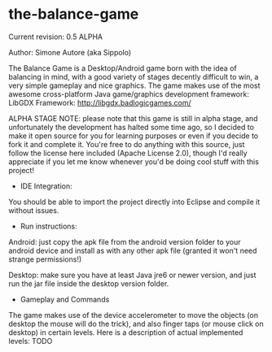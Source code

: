 the-balance-game
================

Current revision: 0.5 ALPHA

Author: Simone Autore (aka Sippolo)

The Balance Game is a Desktop/Android game born with the idea of balancing in mind, with a good variety of stages decently difficult to win, a very simple gameplay and nice graphics.
The game makes use of the most awesome cross-platform Java game/graphics development framework: LibGDX Framework: http://libgdx.badlogicgames.com/


ALPHA STAGE NOTE: please note that this game is still in alpha stage, and unfortunately the development has halted some time ago, so I decided to make it open source for you for learning purposes or even if you decide to fork it and complete it. You're free to do anything with this source, just follow the license here included (Apache License 2.0), though I'd really appreciate if you let me know whenever you'd be doing cool stuff with this project!


- IDE Integration:

You should be able to import the project directly into Eclipse and compile it without issues.


- Run instructions:

Android: just copy the apk file from the android version folder to your android device and install as with any other apk file (granted it won't need strange permissions!)

Desktop: make sure you have at least Java jre6 or newer version, and just run the jar file inside the desktop version folder.


- Gameplay and Commands

The game makes use of the device accelerometer to move the objects (on desktop the mouse will do the trick), and also finger taps (or mouse click on desktop) in certain levels.
Here is a description of actual implemented levels:
TODO
